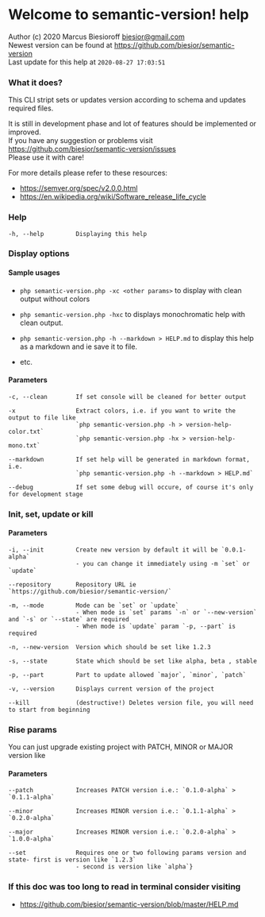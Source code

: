 
# Welcome to semantic-version! help  
  
Author (c) 2020 Marcus Biesioroff biesior@gmail.com  
Newest version can be found at https://github.com/biesior/semantic-version  
Last update for this help at `2020-08-27 17:03:51`  
  


### What it does?  
  
This CLI stript sets or updates version according to schema and updates required files.  
  
It is still in development phase and lot of features should be implemented or improved.  
If you have any suggestion or problems visit https://github.com/biesior/semantic-version/issues  
Please use it with care!  
  
For more details please refer to these resources:  
- https://semver.org/spec/v2.0.0.html  
- https://en.wikipedia.org/wiki/Software_release_life_cycle  


### Help  

```
-h, --help         Displaying this help
```

### Display options  


#### Sample usages  
  
- `php semantic-version.php -xc <other params>` to display with clean output without colors
  
- `php semantic-version.php -hxc` to displays monochromatic help with clean output.
  
- `php semantic-version.php -h --markdown > HELP.md` to display this help as a markdown and ie save it to file.  
- etc.  


#### Parameters  

```
-c, --clean        If set console will be cleaned for better output

-x                 Extract colors, i.e. if you want to write the output to file like
                   `php semantic-version.php -h > version-help-color.txt`
                   `php semantic-version.php -hx > version-help-mono.txt`

--markdown         If set help will be generated in markdown format, i.e.
                   `php semantic-version.php -h --markdown > HELP.md`

--debug            If set some debug will occure, of course it's only for development stage
```

### Init, set, update or kill  


#### Parameters  

```
-i, --init         Create new version by default it will be `0.0.1-alpha`
                   - you can change it immediately using -m `set` or `update`

--repository       Repository URL ie `https://github.com/biesior/semantic-version/`

-m, --mode         Mode can be `set` or `update` 
                   - When mode is `set` params `-n` or `--new-version` and `-s` or `--state` are required 
                   - When mode is `update` param `-p, --part` is required

-n, --new-version  Version which should be set like 1.2.3

-s, --state        State which should be set like alpha, beta , stable

-p, --part         Part to update allowed `major`, `minor`, `patch`

-v, --version      Displays current version of the project

--kill             (destructive!) Deletes version file, you will need to start from beginning
```

### Rise params  
  
You can just upgrade existing project with PATCH, MINOR or MAJOR version like  


#### Parameters  

```
--patch            Increases PATCH version i.e.: `0.1.0-alpha` > `0.1.1-alpha`

--minor            Increases MINOR version i.e.: `0.1.1-alpha` > `0.2.0-alpha`

--major            Increases MINOR version i.e.: `0.2.0-alpha` > `1.0.0-alpha`

--set              Requires one or two following params version and state- first is version like `1.2.3`
                   - second is version like `alpha`}
```

### If this doc was too long to read in terminal consider visiting  
- https://github.com/biesior/semantic-version/blob/master/HELP.md  

